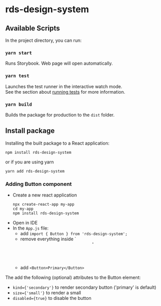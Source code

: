 # rds-design-system

## Available Scripts

In the project directory, you can run:

### `yarn start`

Runs Storybook. Web page will open automatically.

### `yarn test`

Launches the test runner in the interactive watch mode.<br />
See the section about [running tests](https://facebook.github.io/create-react-app/docs/running-tests) for more information.

### `yarn build`

Builds the package for production to the `dist` folder.<br />

## Install package

Installing the built package to a React application:

`npm install rds-design-system`

or if you are using yarn

`yarn add rds-design-system`

### Adding Button component

- Create a new react application
    ```
    npx create-react-app my-app
    cd my-app
    npm install rds-design-system
    ```
- Open in IDE
- In the `App.js` file:
    - add `import { Button } from 'rds-design-system';`
    - remove everything inside `<header>'
    - add `<Button>Primary</Button>`

The add the following (optional) attributes to the Button element:

- `kind={'secondary'}` to render secondary button ('primary' is default)
- `size={'small'}` to render a small
- `disabled={true}` to disable the button
